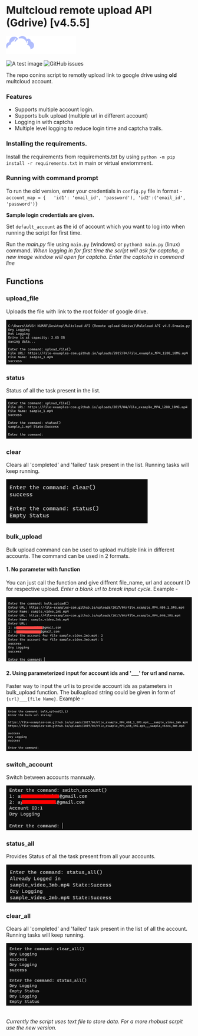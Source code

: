 # Multcloud remote upload API (Gdrive) [v4.5.5]

![Alt text](./images/multcloud.png)

![A test image](https://img.shields.io/static/v1?label=status&message=completed&logo=github&color=F8523B) ![GitHub issues](https://img.shields.io/github/issues/ayush1920/Multcloud_remote_upload)

The repo conins script to remotly upload link to google drive using **old** multcloud account.
### Features
- Supports multiple account login.
- Supports bulk upload (multiple url in different account)
- Logging in with captcha 
- Multiple level logging to reduce login time and captcha trails.

### Installing the requirements.
Install the requirements from requirements.txt by using `python -m pip install -r requirements.txt` in main or virtual enviornment.

### Running with command prompt
To run the old version, enter your credentials in `config.py` file in format -<br>
`account_map = {   'id1': 'email_id', 'password'),
    'id2':('email_id', 'password')}`

**Sample login credentials are given.**

Set `default_account` as the id of account which you want to log into when running the script for first time.

Run the *main.py* file using `main.py` (windows) or `python3 main.py` (linux) command.
*When logging in for first time the script will ask for captcha, a new image window will open for captcha. Enter the captcha in command line*
## Functions
### upload_file
Uploads the file with link to the root folder of google drive.

![Upload example](../images/upload_old.png)

### status
Status of all the task present in the list.

![status example](../images/status_old.png)

### clear
Clears all 'completed' and 'failed' task present in the list. Running tasks will keep running.

![clear example](../images/clear_old.png)


### bulk_upload
Bulk upload command can be used to upload multiple link in different accounts. The command can be used in 2 formats.<br>

#### 1. No parameter with function
You can just call the function and give diffrent file_name, url and account ID for respective upload. *Enter a blank url to break input cycle.*
Example -

![bulk_upload_1 example](../images/bulk_upload_old_1.png)

#### 2. Using parameterized input for account ids and '___' for url and name.
Faster way to input the url is to provide account ids as patameters in bulk_upload function. The bulkupload string could be given in form of `{url}___{file Name}`. Example -

![bulk_upload_2 example](../images/bulk_upload_old_2.png)

### switch_account
Switch between accounts mannualy.

![switch_account example](../images/switch_account_old.png)


### status_all
Provides Status of all the task present from all your accounts.

![status_all example](../images/status_all_old.png)

### clear_all
Clears all 'completed' and 'failed' task present in the list of all the account. Running tasks will keep running.

![clear_all example](../images/clear_all_old.png)

<br>*Currently the script uses text file to store data. For a more rhobust scrpit use the new version.*
